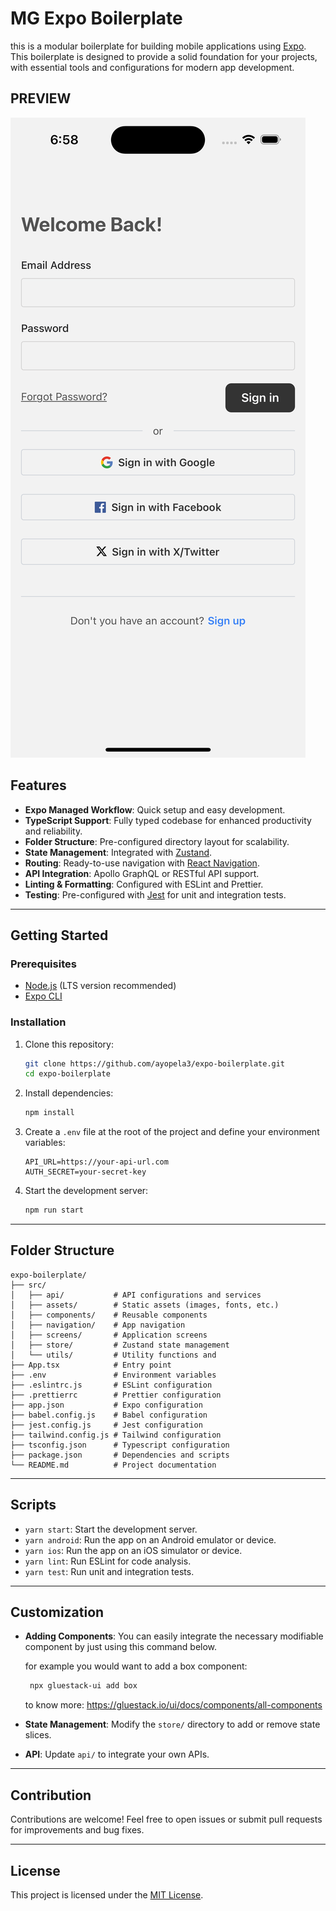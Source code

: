 # MG Expo Boilerplate

this is a modular boilerplate for building mobile applications using [Expo](https://expo.dev/). This boilerplate is designed to provide a solid foundation for your projects, with essential tools and configurations for modern app development.

## PREVIEW

![Preview](./docs/reference.png)

## Features

- **Expo Managed Workflow**: Quick setup and easy development.
- **TypeScript Support**: Fully typed codebase for enhanced productivity and reliability.
- **Folder Structure**: Pre-configured directory layout for scalability.
- **State Management**: Integrated with [Zustand](https://github.com/pmndrs/zustand).
- **Routing**: Ready-to-use navigation with [React Navigation](https://reactnavigation.org/).
- **API Integration**: Apollo GraphQL or RESTful API support.
- **Linting & Formatting**: Configured with ESLint and Prettier.
- **Testing**: Pre-configured with [Jest](https://jestjs.io/) for unit and integration tests.

---

## Getting Started

### Prerequisites

- [Node.js](https://nodejs.org/) (LTS version recommended)
- [Expo CLI](https://docs.expo.dev/get-started/installation/)

### Installation

1. Clone this repository:

   ```bash
   git clone https://github.com/ayopela3/expo-boilerplate.git
   cd expo-boilerplate
   ```

2. Install dependencies:

   ```bash
   npm install
   ```

3. Create a `.env` file at the root of the project and define your environment variables:

   ```env
   API_URL=https://your-api-url.com
   AUTH_SECRET=your-secret-key
   ```

4. Start the development server:
   ```bash
   npm run start
   ```

---

## Folder Structure

```
expo-boilerplate/
├── src/
│   ├── api/           # API configurations and services
│   ├── assets/        # Static assets (images, fonts, etc.)
│   ├── components/    # Reusable components
│   ├── navigation/    # App navigation
│   ├── screens/       # Application screens
│   ├── store/         # Zustand state management
│   └── utils/         # Utility functions and
├── App.tsx            # Entry point
├── .env               # Environment variables
├── .eslintrc.js       # ESLint configuration
├── .prettierrc        # Prettier configuration
├── app.json           # Expo configuration
├── babel.config.js    # Babel configuration
├── jest.config.js     # Jest configuration
├── tailwind.config.js # Tailwind configuration
├── tsconfig.json      # Typescript configuration
├── package.json       # Dependencies and scripts
└── README.md          # Project documentation
```

---

## Scripts

- `yarn start`: Start the development server.
- `yarn android`: Run the app on an Android emulator or device.
- `yarn ios`: Run the app on an iOS simulator or device.
- `yarn lint`: Run ESLint for code analysis.
- `yarn test`: Run unit and integration tests.

---

## Customization

- **Adding Components**: You can easily integrate the necessary modifiable component by just using this command below.

  for example you would want to add a box component:

  ```bash
   npx gluestack-ui add box
  ```

  to know more: https://gluestack.io/ui/docs/components/all-components

- **State Management**: Modify the `store/` directory to add or remove state slices.

- **API**: Update `api/` to integrate your own APIs.

---

## Contribution

Contributions are welcome! Feel free to open issues or submit pull requests for improvements and bug fixes.

---

## License

This project is licensed under the [MIT License](./LICENSE).
